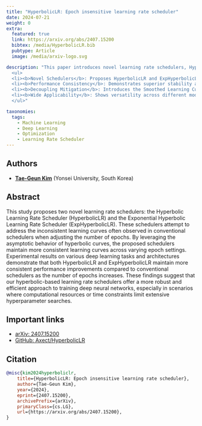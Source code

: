 ```yaml
---
title: "HyperbolicLR: Epoch insensitive learning rate scheduler"
date: 2024-07-21
weight: 0
extra:
  featured: true
  link: https://arxiv.org/abs/2407.15200
  bibtex: /media/HyperbolicLR.bib
  pubtype: Article
  image: /media/arxiv-logo.svg

description: "This paper introduces novel learning rate schedulers, HyperbolicLR and ExpHyperbolicLR, designed to address the learning curve decoupling problem in deep learning optimization.
  <ul>
  <li><b>Novel Schedulers</b>: Proposes HyperbolicLR and ExpHyperbolicLR, based on hyperbolic curves, to maintain consistent learning rate changes across varying epoch numbers.</li>
  <li><b>Performance Consistency</b>: Demonstrates superior stability and consistent performance improvements across increasing epoch numbers in various deep learning tasks.</li>
  <li><b>Decoupling Mitigation</b>: Introduces the Smoothed Learning Curve Difference metric to quantify and mitigate the learning curve decoupling problem.</li>
  <li><b>Wide Applicability</b>: Shows versatility across different model architectures and tasks, including image classification, time series prediction, and operator learning.</li>
  </ul>"

taxonomies:
  tags:
    - Machine Learning
    - Deep Learning
    - Optimization
    - Learning Rate Scheduler
---
```


## Authors

- [**Tae-Geun Kim**](https://axect.github.io) (Yonsei University, South Korea)

## Abstract

This study proposes two novel learning rate schedulers: the Hyperbolic Learning Rate Scheduler (HyperbolicLR) and the Exponential Hyperbolic Learning Rate Scheduler (ExpHyperbolicLR). These schedulers attempt to address the inconsistent learning curves often observed in conventional schedulers when adjusting the number of epochs. By leveraging the asymptotic behavior of hyperbolic curves, the proposed schedulers maintain more consistent learning curves across varying epoch settings. Experimental results on various deep learning tasks and architectures demonstrate that both HyperbolicLR and ExpHyperbolicLR maintain more consistent performance improvements compared to conventional schedulers as the number of epochs increases. These findings suggest that our hyperbolic-based learning rate schedulers offer a more robust and efficient approach to training deep neural networks, especially in scenarios where computational resources or time constraints limit extensive hyperparameter searches.

## Important links

- [arXiv: 2407.15200](https://arxiv.org/abs/2407.15200)
- [GitHub: Axect/HyperbolicLR](https://github.com/Axect/HyperbolicLR)

## Citation

```bib
@misc{kim2024hyperboliclr,
    title={HyperbolicLR: Epoch insensitive learning rate scheduler}, 
    author={Tae-Geun Kim},
    year={2024},
    eprint={2407.15200},
    archivePrefix={arXiv},
    primaryClass={cs.LG},
    url={https://arxiv.org/abs/2407.15200}, 
}
```
